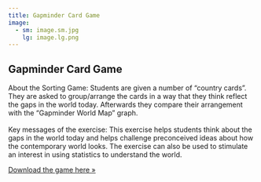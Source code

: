 ```yaml
---
title: Gapminder Card Game
image:
  - sm: image.sm.jpg
    lg: image.lg.png
---
```

## Gapminder Card Game

About the Sorting Game: Students are given a number of “country cards”. They are asked to group/arrange the cards in a way that they think reflect the gaps in the world today. Afterwards they compare their arrangement with the “Gapminder World Map” graph.\
\
Key messages of the exercise: This exercise helps students think about the gaps in the world today and helps challenge preconceived ideas about how the contemporary world looks. The exercise can also be used to stimulate an interest in using statistics to understand the world.

[Download the game here »](http://www.gapminder.org/downloads/card-game/)